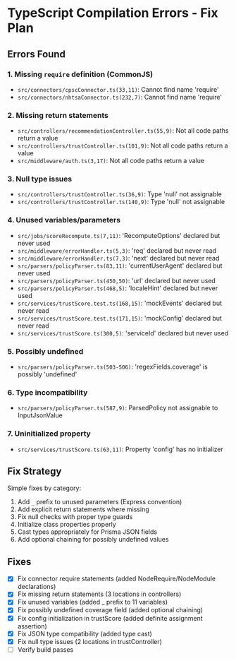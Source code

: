 # TypeScript Compilation Errors - Fix Plan

## Errors Found

### 1. Missing `require` definition (CommonJS)
- `src/connectors/cpscConnector.ts(33,11)`: Cannot find name 'require'
- `src/connectors/nhtsaConnector.ts(232,7)`: Cannot find name 'require'

### 2. Missing return statements
- `src/controllers/recommendationController.ts(55,9)`: Not all code paths return a value
- `src/controllers/trustController.ts(101,9)`: Not all code paths return a value
- `src/middleware/auth.ts(3,17)`: Not all code paths return a value

### 3. Null type issues
- `src/controllers/trustController.ts(36,9)`: Type 'null' not assignable
- `src/controllers/trustController.ts(140,9)`: Type 'null' not assignable

### 4. Unused variables/parameters
- `src/jobs/scoreRecompute.ts(7,11)`: 'RecomputeOptions' declared but never used
- `src/middleware/errorHandler.ts(5,3)`: 'req' declared but never read
- `src/middleware/errorHandler.ts(7,3)`: 'next' declared but never read
- `src/parsers/policyParser.ts(83,11)`: 'currentUserAgent' declared but never used
- `src/parsers/policyParser.ts(450,50)`: 'url' declared but never used
- `src/parsers/policyParser.ts(468,5)`: 'localeHint' declared but never used
- `src/services/trustScore.test.ts(168,15)`: 'mockEvents' declared but never read
- `src/services/trustScore.test.ts(171,15)`: 'mockConfig' declared but never read
- `src/services/trustScore.ts(300,5)`: 'serviceId' declared but never used

### 5. Possibly undefined
- `src/parsers/policyParser.ts(503-506)`: 'regexFields.coverage' is possibly 'undefined'

### 6. Type incompatibility
- `src/parsers/policyParser.ts(587,9)`: ParsedPolicy not assignable to InputJsonValue

### 7. Uninitialized property
- `src/services/trustScore.ts(63,11)`: Property 'config' has no initializer

## Fix Strategy

Simple fixes by category:
1. Add `_` prefix to unused parameters (Express convention)
2. Add explicit return statements where missing
3. Fix null checks with proper type guards
4. Initialize class properties properly
5. Cast types appropriately for Prisma JSON fields
6. Add optional chaining for possibly undefined values

## Fixes

- [x] Fix connector require statements (added NodeRequire/NodeModule declarations)
- [x] Fix missing return statements (3 locations in controllers)
- [x] Fix unused variables (added _ prefix to 11 variables)
- [x] Fix possibly undefined coverage field (added optional chaining)
- [x] Fix config initialization in trustScore (added definite assignment assertion)
- [x] Fix JSON type compatibility (added type cast)
- [x] Fix null type issues (2 locations in trustController)
- [ ] Verify build passes